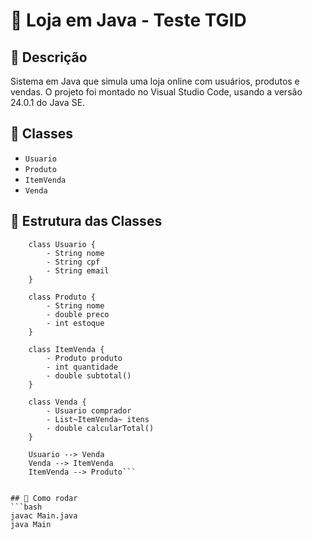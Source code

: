# 🛒 Loja em Java - Teste TGID

## 📌 Descrição
Sistema em Java que simula uma loja online com usuários, produtos e vendas. O projeto foi montado no Visual Studio Code, usando a versão 24.0.1 do Java SE.

## 🧱 Classes
- `Usuario`
- `Produto`
- `ItemVenda`
- `Venda`

## 🧱 Estrutura das Classes
```classDiagram
    class Usuario {
        - String nome
        - String cpf
        - String email
    }

    class Produto {
        - String nome
        - double preco
        - int estoque
    }

    class ItemVenda {
        - Produto produto
        - int quantidade
        - double subtotal()
    }

    class Venda {
        - Usuario comprador
        - List~ItemVenda~ itens
        - double calcularTotal()
    }

    Usuario --> Venda
    Venda --> ItemVenda
    ItemVenda --> Produto```


## 🚀 Como rodar
```bash
javac Main.java
java Main

